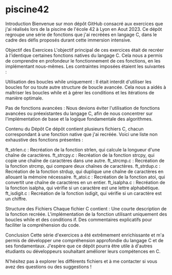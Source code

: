 # piscine42

Introduction
Bienvenue sur mon dépôt GitHub consacré aux exercices que j'ai réalisés lors de la piscine de l'école 42 à Lyon en Aout 2023. Ce dépôt regroupe une série de fonctions que j'ai recréées en langage C, dans le cadre des défis proposés durant cette immersion intensive.

Objectif des Exercices
L'objectif principal de ces exercices était de recréer à l'identique certaines fonctions natives du langage C. Cela nous a permis de comprendre en profondeur le fonctionnement de ces fonctions, en les implémentant nous-mêmes. Les contraintes imposées étaient les suivantes :

Utilisation des boucles while uniquement : Il était interdit d'utiliser les boucles for ou toute autre structure de boucle avancée. Cela nous a aidés à maîtriser les boucles while et à gérer les conditions et les itérations de manière optimale.

Pas de fonctions avancées : Nous devions éviter l'utilisation de fonctions avancées ou préexistantes du langage C, afin de nous concentrer sur l'implémentation de base et la logique fondamentale des algorithmes.

Contenu du Dépôt
Ce dépôt contient plusieurs fichiers C, chacun correspondant à une fonction native que j'ai recréée. Voici une liste non exhaustive des fonctions présentes :

ft_strlen.c : Recréation de la fonction strlen, qui calcule la longueur d'une chaîne de caractères.
ft_strcpy.c : Recréation de la fonction strcpy, qui copie une chaîne de caractères dans une autre.
ft_strcmp.c : Recréation de la fonction strcmp, qui compare deux chaînes de caractères.
ft_strdup.c : Recréation de la fonction strdup, qui duplique une chaîne de caractères en allouant la mémoire nécessaire.
ft_atoi.c : Recréation de la fonction atoi, qui convertit une chaîne de caractères en un entier.
ft_isalpha.c : Recréation de la fonction isalpha, qui vérifie si un caractère est une lettre alphabétique.
ft_isdigit.c : Recréation de la fonction isdigit, qui vérifie si un caractère est un chiffre.

Structure des Fichiers
Chaque fichier C contient :
Une courte description de la fonction recréée.
L'implémentation de la fonction utilisant uniquement des boucles while et des conditions if.
Des commentaires explicatifs pour faciliter la compréhension du code.

Conclusion
Cette série d'exercices a été extrêmement enrichissante et m'a permis de développer une compréhension approfondie du langage C et de ses fondamentaux. J'espère que ce dépôt pourra être utile à d'autres étudiants ou développeurs souhaitant améliorer leurs compétences en C.

N'hésitez pas à explorer les différents fichiers et à me contacter si vous avez des questions ou des suggestions !
